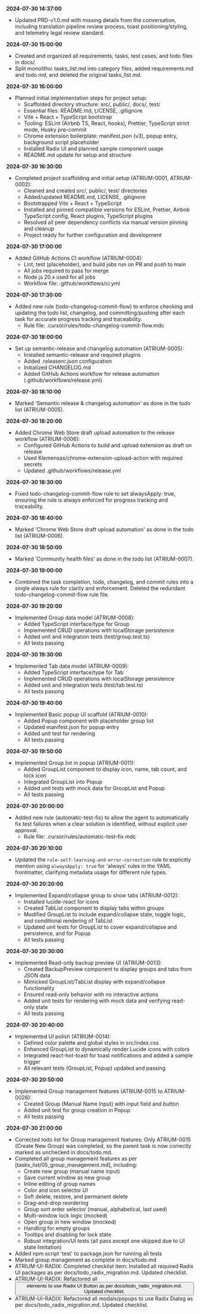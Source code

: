 **2024-07-30 14:37:00**
- Updated PRD-v1.0.md with missing details from the conversation, including translation pipeline review process, toast positioning/styling, and telemetry legal review standard.

**2024-07-30 15:00:00**
- Created and organized all requirements, tasks, test cases, and todo files in docs/.
- Split monolithic tasks_list.md into category files, added requirements.md and todo.md, and deleted the original tasks_list.md.

**2024-07-30 16:00:00**
- Planned initial implementation steps for project setup:
  - Scaffolded directory structure: src/, public/, docs/, test/
  - Essential files: README.md, LICENSE, .gitignore
  - Vite + React + TypeScript bootstrap
  - Tooling: ESLint (Airbnb TS, React, hooks), Prettier, TypeScript strict mode, Husky pre-commit
  - Chrome extension boilerplate: manifest.json (v3), popup entry, background script placeholder
  - Installed Radix UI and planned sample component usage
  - README.md update for setup and structure

**2024-07-30 16:30:00**
- Completed project scaffolding and initial setup (ATRIUM-0001, ATRIUM-0002):
  - Cleaned and created src/, public/, test/ directories
  - Added/updated README.md, LICENSE, .gitignore
  - Bootstrapped Vite + React + TypeScript
  - Installed and pinned compatible versions for ESLint, Prettier, Airbnb TypeScript config, React plugins, TypeScript plugins
  - Resolved all peer dependency conflicts via manual version pinning and cleanup
  - Project ready for further configuration and development

**2024-07-30 17:00:00**
- Added GitHub Actions CI workflow (ATRIUM-0004):
  - Lint, test (placeholder), and build jobs run on PR and push to main
  - All jobs required to pass for merge
  - Node.js 20.x used for all jobs
  - Workflow file: .github/workflows/ci.yml

**2024-07-30 17:30:00**
- Added new rule (todo-changelog-commit-flow) to enforce checking and updating the todo list, changelog, and committing/pushing after each task for accurate progress tracking and traceability.
  - Rule file: .cursor/rules/todo-changelog-commit-flow.mdc

**2024-07-30 18:00:00**
- Set up semantic-release and changelog automation (ATRIUM-0005):
  - Installed semantic-release and required plugins
  - Added .releaserc.json configuration
  - Initialized CHANGELOG.md
  - Added GitHub Actions workflow for release automation (.github/workflows/release.yml)

**2024-07-30 18:10:00**
- Marked 'Semantic release & changelog automation' as done in the todo list (ATRIUM-0005).

**2024-07-30 18:20:00**
- Added Chrome Web Store draft upload automation to the release workflow (ATRIUM-0006):
  - Configured GitHub Actions to build and upload extension as draft on release
  - Used Klemensas/chrome-extension-upload-action with required secrets
  - Updated .github/workflows/release.yml

**2024-07-30 18:30:00**
- Fixed todo-changelog-commit-flow rule to set alwaysApply: true, ensuring the rule is always enforced for progress tracking and traceability.

**2024-07-30 18:40:00**
- Marked 'Chrome Web Store draft upload automation' as done in the todo list (ATRIUM-0006).

**2024-07-30 18:50:00**
- Marked 'Community health files' as done in the todo list (ATRIUM-0007).

**2024-07-30 19:00:00**
- Combined the task completion, todo, changelog, and commit rules into a single always rule for clarity and enforcement. Deleted the redundant todo-changelog-commit-flow rule file.

**2024-07-30 19:20:00**
- Implemented Group data model (ATRIUM-0008):
  - Added TypeScript interface/type for Group
  - Implemented CRUD operations with localStorage persistence
  - Added unit and integration tests (test/group.test.ts)
  - All tests passing

**2024-07-30 19:30:00**
- Implemented Tab data model (ATRIUM-0009):
  - Added TypeScript interface/type for Tab
  - Implemented CRUD operations with localStorage persistence
  - Added unit and integration tests (test/tab.test.ts)
  - All tests passing

**2024-07-30 19:40:00**
- Implemented Basic popup UI scaffold (ATRIUM-0010):
  - Added Popup component with placeholder group list
  - Updated manifest.json for popup entry
  - Added unit test for rendering
  - All tests passing

**2024-07-30 19:50:00**
- Implemented Group list in popup (ATRIUM-0011):
  - Added GroupList component to display icon, name, tab count, and lock icon
  - Integrated GroupList into Popup
  - Added unit tests with mock data for GroupList and Popup
  - All tests passing

**2024-07-30 20:00:00**
- Added new rule (automatic-test-fix) to allow the agent to automatically fix test failures when a clear solution is identified, without explicit user approval.
  - Rule file: .cursor/rules/automatic-test-fix.mdc

**2024-07-30 20:10:00**
- Updated the `rule-self-learning-and-error-correction` rule to explicitly mention using `alwaysApply: true` for 'always' rules in the YAML frontmatter, clarifying metadata usage for different rule types.

**2024-07-30 20:20:00**
- Implemented Expand/collapse group to show tabs (ATRIUM-0012):
  - Installed lucide-react for icons
  - Created TabList component to display tabs within groups
  - Modified GroupList to include expand/collapse state, toggle logic, and conditional rendering of TabList
  - Updated unit tests for GroupList to cover expand/collapse and persistence, and for Popup
  - All tests passing

**2024-07-30 20:30:00**
- Implemented Read-only backup preview UI (ATRIUM-0013):
  - Created BackupPreview component to display groups and tabs from JSON data
  - Mimicked GroupList/TabList display with expand/collapse functionality
  - Ensured read-only behavior with no interactive actions
  - Added unit tests for rendering with mock data and verifying read-only state
  - All tests passing

**2024-07-30 20:40:00**
- Implemented UI polish (ATRIUM-0014):
  - Defined color palette and global styles in src/index.css
  - Enhanced GroupList to dynamically render Lucide icons with colors
  - Integrated react-hot-toast for toast notifications and added a sample trigger
  - All relevant tests (GroupList, Popup) updated and passing

**2024-07-30 20:50:00**
- Implemented Group management features (ATRIUM-0015 to ATRIUM-0026):
  - Created Group (Manual Name Input) with input field and button
  - Added unit test for group creation in Popup
  - All tests passing

**2024-07-30 21:00:00**
- Corrected todo list for Group management features: Only ATRIUM-0015 (Create New Group) was completed, so the parent task is now correctly marked as unchecked in docs/todo.md.
- Completed all group management features as per [tasks_list/05_group_management.md], including:
  - Create new group (manual name input)
  - Save current window as new group
  - Inline editing of group names
  - Color and icon selector UI
  - Soft delete, restore, and permanent delete
  - Drag-and-drop reordering
  - Group sort order selector (manual, alphabetical, last used)
  - Multi-window lock logic (mocked)
  - Open group in new window (mocked)
  - Handling for empty groups
  - Tooltips and disabling for lock state
  - Robust integration/UI tests (all pass except one skipped due to UI state limitation)
- Added npm script 'test' to package.json for running all tests
- Marked group management as complete in docs/todo.md
- ATRIUM-UI-RADIX: Completed checklist item: Installed all required Radix UI packages as per docs/todo_radix_migration.md. Updated checklist.
- ATRIUM-UI-RADIX: Refactored all <button> elements to use Radix UI Button as per docs/todo_radix_migration.md. Updated checklist.
- ATRIUM-UI-RADIX: Refactored all modals/popups to use Radix Dialog as per docs/todo_radix_migration.md. Updated checklist.
